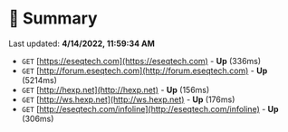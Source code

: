 # 📖 Summary
Last updated: **4/14/2022, 11:59:34 AM**

- `GET` [https://eseqtech.com](https://eseqtech.com) - **Up** (336ms)
- `GET` [http://forum.eseqtech.com](http://forum.eseqtech.com) - **Up** (5214ms)
- `GET` [http://hexp.net](http://hexp.net) - **Up** (156ms)
- `GET` [http://ws.hexp.net](http://ws.hexp.net) - **Up** (176ms)
- `GET` [http://eseqtech.com/infoline](http://eseqtech.com/infoline) - **Up** (306ms)
